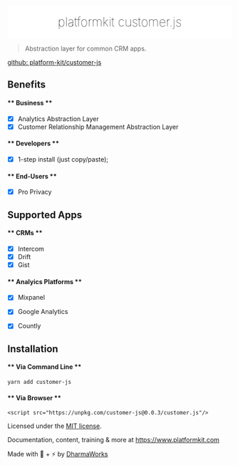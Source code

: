 <div align="center" style="background:#fff;border-radius:5px;padding:10px 10px 5px 10px;margin-top:20px;">
    <h1 style="margin-bottom:15px;margin-top:10px; border:none;font-weight:100;color:#000 !important;"><span>platformkit</span> <span style="">customer.js</span></h1>
</div>

> Abstraction layer for common CRM apps.

[github: platform-kit/customer-js](https://github.com/platform-kit/customer-js)

## Benefits

<!-- tabs:start -->

#### ** Business **
- [x] Analytics Abstraction Layer
- [x] Customer Relationship Management Abstraction Layer

#### ** Developers **
- [x] 1-step install (just copy/paste);

#### ** End-Users **
- [x] Pro Privacy


<!-- tabs:end -->

## Supported Apps

<!-- tabs:start -->

#### ** CRMs **
- [x] Intercom
- [x] Drift
- [x] Gist

#### ** Analyics Platforms **
- [x] Mixpanel
- [x] Google Analytics
- [x] Countly


<!-- tabs:end -->

## Installation

<!-- tabs:start -->

#### ** Via Command Line **
`yarn add customer-js`

#### ** Via Browser **

```<script src="https://unpkg.com/customer-js@0.0.3/customer.js"/>```

<!-- tabs:end -->


Licensed under the [MIT license](http://opensource.org/licenses/MIT).

Documentation, content, training & more at https://www.platformkit.com 

Made with 💖 + ⚡ by [DharmaWorks](https://www.dharmaworks.com)